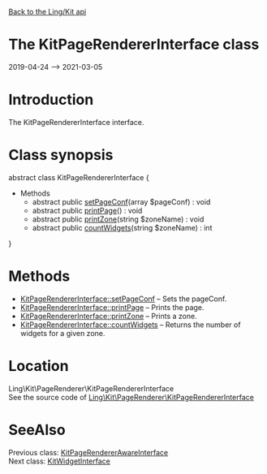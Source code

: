 [Back to the Ling/Kit api](https://github.com/lingtalfi/Kit/blob/master/doc/api/Ling/Kit.md)



The KitPageRendererInterface class
================
2019-04-24 --> 2021-03-05






Introduction
============

The KitPageRendererInterface interface.



Class synopsis
==============


abstract class <span class="pl-k">KitPageRendererInterface</span>  {

- Methods
    - abstract public [setPageConf](https://github.com/lingtalfi/Kit/blob/master/doc/api/Ling/Kit/PageRenderer/KitPageRendererInterface/setPageConf.md)(array $pageConf) : void
    - abstract public [printPage](https://github.com/lingtalfi/Kit/blob/master/doc/api/Ling/Kit/PageRenderer/KitPageRendererInterface/printPage.md)() : void
    - abstract public [printZone](https://github.com/lingtalfi/Kit/blob/master/doc/api/Ling/Kit/PageRenderer/KitPageRendererInterface/printZone.md)(string $zoneName) : void
    - abstract public [countWidgets](https://github.com/lingtalfi/Kit/blob/master/doc/api/Ling/Kit/PageRenderer/KitPageRendererInterface/countWidgets.md)(string $zoneName) : int

}






Methods
==============

- [KitPageRendererInterface::setPageConf](https://github.com/lingtalfi/Kit/blob/master/doc/api/Ling/Kit/PageRenderer/KitPageRendererInterface/setPageConf.md) &ndash; Sets the pageConf.
- [KitPageRendererInterface::printPage](https://github.com/lingtalfi/Kit/blob/master/doc/api/Ling/Kit/PageRenderer/KitPageRendererInterface/printPage.md) &ndash; Prints the page.
- [KitPageRendererInterface::printZone](https://github.com/lingtalfi/Kit/blob/master/doc/api/Ling/Kit/PageRenderer/KitPageRendererInterface/printZone.md) &ndash; Prints a zone.
- [KitPageRendererInterface::countWidgets](https://github.com/lingtalfi/Kit/blob/master/doc/api/Ling/Kit/PageRenderer/KitPageRendererInterface/countWidgets.md) &ndash; Returns the number of widgets for a given zone.





Location
=============
Ling\Kit\PageRenderer\KitPageRendererInterface<br>
See the source code of [Ling\Kit\PageRenderer\KitPageRendererInterface](https://github.com/lingtalfi/Kit/blob/master/PageRenderer/KitPageRendererInterface.php)



SeeAlso
==============
Previous class: [KitPageRendererAwareInterface](https://github.com/lingtalfi/Kit/blob/master/doc/api/Ling/Kit/PageRenderer/KitPageRendererAwareInterface.md)<br>Next class: [KitWidgetInterface](https://github.com/lingtalfi/Kit/blob/master/doc/api/Ling/Kit/Widget/KitWidgetInterface.md)<br>
